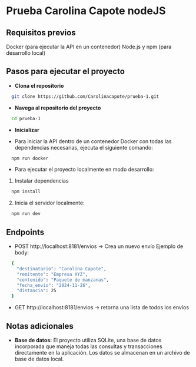 # Prueba Carolina Capote nodeJS

## Requisitos previos
Docker (para ejecutar la API en un contenedor)
Node.js y npm (para desarrollo local)

## Pasos para ejecutar el proyecto
* **Clona el repositorio**
```bash
  git clone https://github.com/Carolinacapote/prueba-1.git
```

* **Navega al repositorio del proyecto**
```bash
  cd prueba-1
```

* **Inicializar**
- Para iniciar la API dentro de un contenedor Docker con todas las dependencias necesarias,
ejecuta el siguiente comando:
```bash
  npm run docker
```

- Para ejecutar el proyecto localmente en modo desarrollo:
1. Instalar dependencias
```bash
  npm install
```

2. Inicia el servidor localmente:
```bash
  npm run dev
```

## Endpoints

- POST http://localhost:8181/envios -> Crea un nuevo envío
Ejemplo de body:
```bash
  {
    "destinatario": "Carolina Capote",
    "remitente": "Empresa XYZ",
    "contenido": "Paquete de manzanas",
    "fecha_envio": "2024-11-26",
    "distancia": 25
  }
```

- GET http://localhost:8181/envios -> retorna una lista de todos los envíos


## Notas adicionales
- **Base de datos:** El proyecto utiliza SQLite, una base de datos incorporada que maneja todas las consultas y transacciones directamente en la aplicación. Los datos se almacenan en un archivo de base de datos local.
